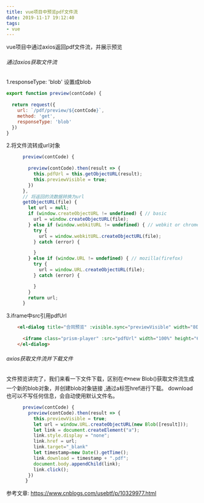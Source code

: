 ```yaml
---
title: vue项目中预览pdf文件流
date: 2019-11-17 19:12:40
tags:
- vue
---
```

vue项目中通过axios返回pdf文件流，并展示预览

###### 通过axios获取文件流

1.responseType: 'blob' 设置成blob
```javascript
export function preview(contCode) {
	
  return request({
    url: `/pdf/preview/${contCode}`,
    method: 'get',
    responseType: 'blob'
  })
}
```
2.将文件流转成url对象
```javascript
      preview(contCode) {
	
        preview(contCode).then(result => {
          this.pdfUrl = this.getObjectURL(result);
          this.previewVisible = true;
        })
      },
      // 将返回的流数据转换为url
      getObjectURL(file) {
        let url = null;
        if (window.createObjectURL != undefined) { // basic
          url = window.createObjectURL(file);
        } else if (window.webkitURL != undefined) { // webkit or chrome
          try {
            url = window.webkitURL.createObjectURL(file);
          } catch (error) {

          }
        } else if (window.URL != undefined) { // mozilla(firefox)
          try {
            url = window.URL.createObjectURL(file);
          } catch (error) {

          }
        }
        return url;
      }
```

3.iframe中src引用pdfUrl
```html
    <el-dialog title="合同预览" :visible.sync="previewVisible" width="80%" top="40px">
    
      <iframe class="prism-player" :src="pdfUrl" width="100%" height="600px"></iframe>
    </el-dialog>
```


###### axios获取文件流并下载文件
文件预览讲完了，我们来看一下文件下载，区别在🐟new Blob()获取文件流生成一个新的blob对象，并创建blob对象链接
,通过a标签href进行下载。
download也可以不写任何信息，会自动使用默认文件名。
```javascript
      preview(contCode) {
        preview(contCode).then(result => {
          this.previewVisible = true;
          let url = window.URL.createObjectURL(new Blob([result]));
          let link = document.createElement("a");
          link.style.display = "none";
          link.href = url;
          link.target="_blank"
          let timestamp=new Date().getTime();
          link.download = timestamp + ".pdf";
          document.body.appendChild(link);
          link.click();
        })
       }
```

参考文章: https://www.cnblogs.com/usebtf/p/10329977.html


<!--
###### 通过PDF.js
1.将 [PDF.js](https://github.com/mozilla/pdf.js) 中build和web文件夹copy到我们项目中static文件
夹中，当然也可以直接下载处理好的(去除无用代码，不然打包体积会很大) [pdf文件](../vue项目中预览pdf文件流/pdf.zip)

![](vue项目中预览pdf文件流/pdf.png)

2.直接调用文件流的请求地址
直接调用文件流的请求地址
```javascript
// 这儿的url， 就是通过 axios 进行请求的地址，只不过换成了从导航url进行请求的方式
  
let url = process.env.BASE_API + '/coursePartDetail/getFileStreamByCoursePartDetailId?CoursePartDetailId=' + this.sectionMsg.id
this.pdfUrl = `/static/pdf/web/viewer.html?file=${encodeURIComponen
```
3.iframe中src设置成刚才处理好的pdfUrl
```html
    <el-dialog title="合同预览" :visible.sync="previewVisible" width="80%" top="40px">
    
      <iframe class="prism-player" :src="pdfUrl" width="100%" height="600px"></iframe>
    </el-dialog>
```
-->

